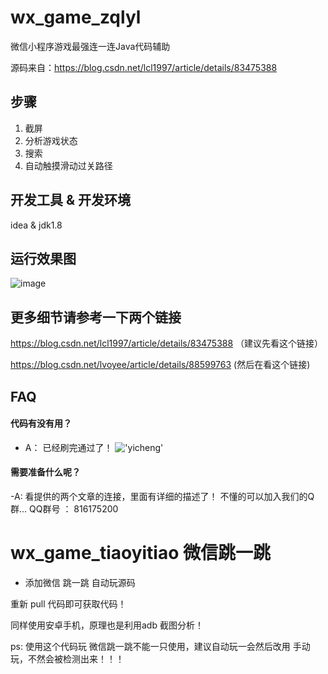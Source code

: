 # wx_game_zqlyl
微信小程序游戏最强连一连Java代码辅助

源码来自：https://blog.csdn.net/lcl1997/article/details/83475388

## 步骤
1. 截屏
2. 分析游戏状态
3. 搜索
4. 自动触摸滑动过关路径



## 开发工具 & 开发环境

idea & jdk1.8

## 运行效果图
![image](http://ws4.sinaimg.cn/large/007GIDuUgy1g1krdmcqroj30gx05k0sp.jpg)




## 更多细节请参考一下两个链接
https://blog.csdn.net/lcl1997/article/details/83475388 （建议先看这个链接）

https://blog.csdn.net/lvoyee/article/details/88599763   (然后在看这个链接)


## FAQ

#### 代码有没有用？
- A： 已经刷完通过了！ 
!['yicheng'](http://wx3.sinaimg.cn/large/007GIDuUgy1g23n5dubujj308c0hbab0.jpg)

#### 需要准备什么呢？
-A: 看提供的两个文章的连接，里面有详细的描述了！ 不懂的可以加入我们的Q群...
QQ群号 ： 816175200


# wx_game_tiaoyitiao 微信跳一跳

- 添加微信 跳一跳 自动玩源码 

 重新 pull 代码即可获取代码！
 
 同样使用安卓手机，原理也是利用adb 截图分析！
 
 ps: 使用这个代码玩 微信跳一跳不能一只使用，建议自动玩一会然后改用 手动玩，不然会被检测出来！！！
 
